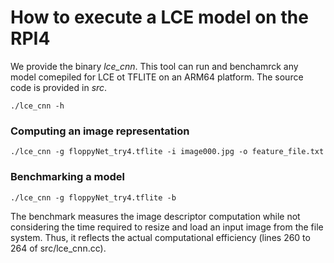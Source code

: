 # How to execute a LCE model on the RPI4

We provide the binary *lce_cnn*. This tool can run and benchamrck any model comepiled for LCE ot TFLITE on an ARM64 platform.
The source code is provided in _src_.

```
./lce_cnn -h
```

### Computing an image representation

```
./lce_cnn -g floppyNet_try4.tflite -i image000.jpg -o feature_file.txt
```

### Benchmarking a model

```
./lce_cnn -g floppyNet_try4.tflite -b
```

The benchmark measures the image descriptor computation while not considering the time required to resize and load an input image from the file system. Thus, it reflects the actual computational efficiency (lines 260 to 264 of src/lce_cnn.cc).